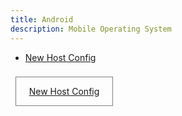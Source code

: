 ```yaml
---
title: Android
description: Mobile Operating System
---
```


- [New Host Config](new-host-config.md)

<style>
.outter-container {
  padding: 0.5rem;
  display: grid;
  grid-template-columns: 1fr 1fr 1fr; /* Fractional  */
  gap: 10px;
    /* column-gap: 10px; 
    row-gap: 20px; */
}

.item-00 {
  text-align: center;
  border: 0.25px solid gray;
}
</style>

<div class="outter-container">
    <div class="item-00 box1"><a href="new-host-config/"><p>New Host Config</p></a></div>
</div>
